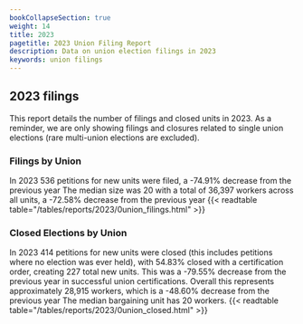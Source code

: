```yaml
---
bookCollapseSection: true
weight: 14
title: 2023
pagetitle: 2023 Union Filing Report
description: Data on union election filings in 2023
keywords: union filings
---
```


## 2023 filings

This report details the number of filings and closed units in 2023. As a reminder, we are only showing filings and closures related to single union elections (rare multi-union elections are excluded).

### Filings by Union
In 2023 536 petitions for new units were filed, a -74.91% decrease from the previous year The median size was 20 with a total of 36,397 workers across all units, a -72.58% decrease from the previous year
{{< readtable table="/tables/reports/2023/0union_filings.html" >}}

### Closed Elections by Union
In 2023 414 petitions for new units were closed (this includes petitions where no election was ever held), with 54.83% closed with a certification order, creating 227 total new units. This was a -79.55% decrease from the previous year in successful union certifications. Overall this represents approximately 28,915 workers, which is a -48.60% decrease from the previous year The median bargaining unit has 20 workers.
{{< readtable table="/tables/reports/2023/0union_closed.html" >}}
